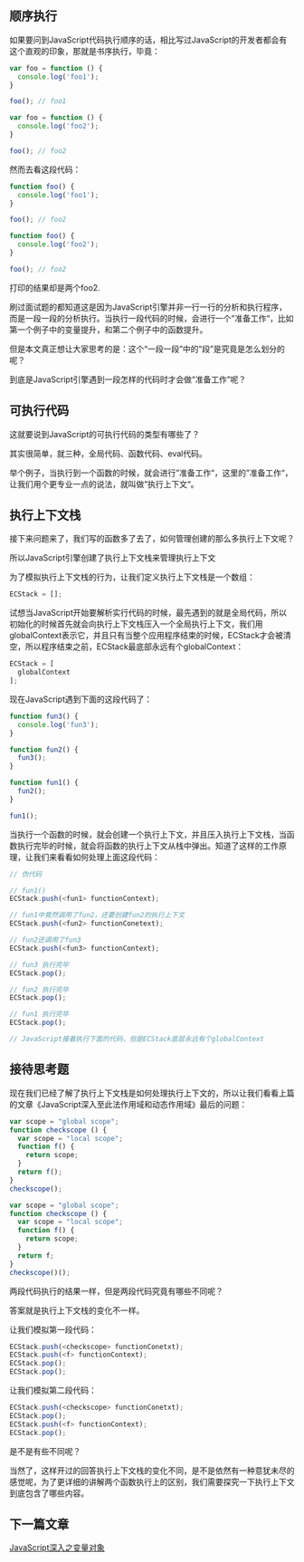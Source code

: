 ## 顺序执行
如果要问到JavaScript代码执行顺序的话，相比写过JavaScript的开发者都会有这个直观的印象，那就是书序执行，毕竟：

```js
var foo = function () {
  console.log('foo1');
}

foo(); // foo1

var foo = function () {
  console.log('foo2');
}

foo(); // foo2
```

然而去看这段代码：

```js
function foo() {
  console.log('foo1');
}

foo(); // foo2

function foo() {
  console.log('foo2');
}

foo(); // foo2
```

打印的结果却是两个foo2.

刷过面试题的都知道这是因为JavaScript引擎并非一行一行的分析和执行程序，而是一段一段的分析执行。当执行一段代码的时候，会进行一个”准备工作“，比如第一个例子中的变量提升，和第二个例子中的函数提升。

但是本文真正想让大家思考的是：这个“一段一段”中的“段”是究竟是怎么划分的呢？

到底是JavaScript引擎遇到一段怎样的代码时才会做“准备工作”呢？

## 可执行代码
这就要说到JavaScript的可执行代码的类型有哪些了？

其实很简单，就三种，全局代码、函数代码、eval代码。

举个例子，当执行到一个函数的时候，就会进行”准备工作“，这里的”准备工作“，让我们用个更专业一点的说法，就叫做”执行上下文“。

## 执行上下文栈
接下来问题来了，我们写的函数多了去了，如何管理创建的那么多执行上下文呢？

所以JavaScript引擎创建了执行上下文栈来管理执行上下文

为了模拟执行上下文栈的行为，让我们定义执行上下文栈是一个数组：

```js
ECStack = [];
```

试想当JavaScript开始要解析实行代码的时候，最先遇到的就是全局代码，所以初始化的时候首先就会向执行上下文栈压入一个全局执行上下文，我们用globalContext表示它，并且只有当整个应用程序结束的时候，ECStack才会被清空，所以程序结束之前，ECStack最底部永远有个globalContext：

```js
ECStack = [
  globalContext
];
```

现在JavaScript遇到下面的这段代码了：

```js
function fun3() {
  console.log('fun3');
}

function fun2() {
  fun3();
}

function fun1() {
  fun2();
}

fun1();
```

当执行一个函数的时候，就会创建一个执行上下文，并且压入执行上下文栈，当函数执行完毕的时候，就会将函数的执行上下文从栈中弹出。知道了这样的工作原理，让我们来看看如何处理上面这段代码：

```js
// 伪代码

// fun1()
ECStack.push(<fun1> functionContext);

// fun1中竟然调用了fun2，还要创建fun2的执行上下文
ECStack.push(<fun2> functionConetext);

// fun2还调用了fun3
ECStack.push(<fun3> functionContext);

// fun3 执行完毕
ECStack.pop();

// fun2 执行完毕
ECStack.pop();

// fun1 执行完毕
ECStack.pop();

// JavaScript接着执行下面的代码，但是ECStack底层永远有个globalContext

```

## 接待思考题
现在我们已经了解了执行上下文栈是如何处理执行上下文的，所以让我们看看上篇的文章《JavaScript深入至此法作用域和动态作用域》最后的问题：

```js
var scope = "global scope";
function checkscope () {
  var scope = "local scope";
  function f() {
    return scope;
  }
  return f();
}
checkscope();
```

```js
var scope = "global scope";
function checkscope () {
  var scope = "local scope";
  function f() {
    return scope;
  }
  return f;
}
checkscope()();
```

两段代码执行的结果一样，但是两段代码究竟有哪些不同呢？

答案就是执行上下文栈的变化不一样。

让我们模拟第一段代码：

```js
ECStack.push(<checkscope> functionConetxt);
ECStack.push(<f> functionContext);
ECStack.pop();
ECStack.pop();
```

让我们模拟第二段代码：

```js
ECStack.push(<checkscope> functionConetxt);
ECStack.pop();
ECStack.push(<f> functionContext);
ECStack.pop();
```

是不是有些不同呢？

当然了，这样开过的回答执行上下文栈的变化不同，是不是依然有一种意犹未尽的感觉呢，为了更详细的讲解两个函数执行上的区别，我们需要探究一下执行上下文到底包含了哪些内容。

## 下一篇文章
[JavaScript深入之变量对象](https://github.com/mqyqingfeng/Blog/issues/5)













